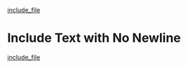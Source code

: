 [include_file](../include/text_no_newline.txt)

# Include Text with No Newline

[include_file](../include/text_no_newline.txt)
